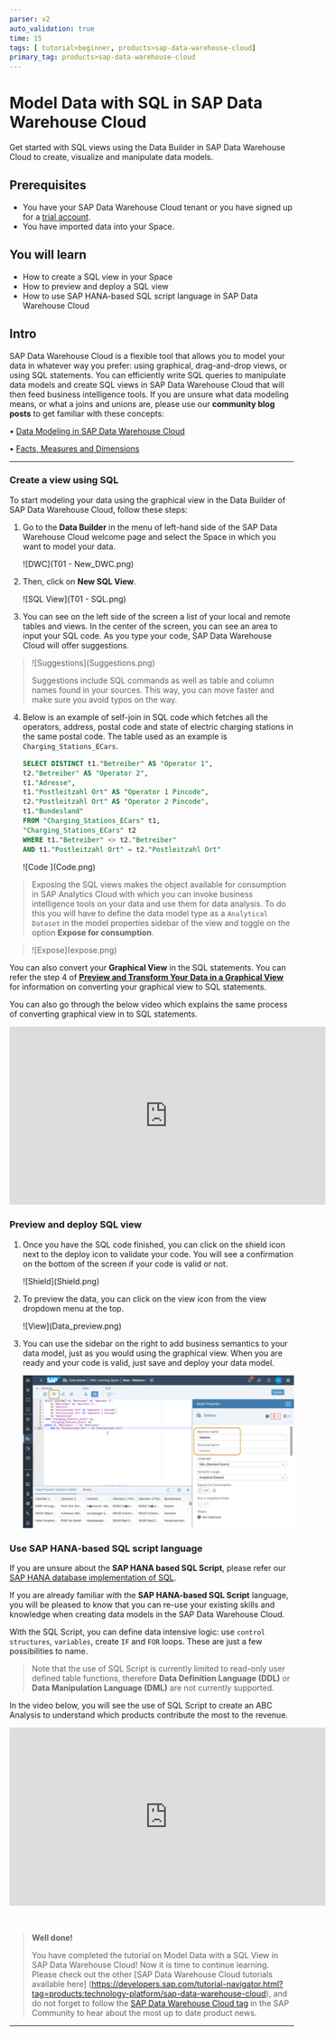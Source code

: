 ```yaml
---
parser: v2
auto_validation: true
time: 15
tags: [ tutorial>beginner, products>sap-data-warehouse-cloud]
primary_tag: products>sap-data-warehouse-cloud
---
```


# Model Data with SQL in SAP Data Warehouse Cloud
<!-- description --> Get started with SQL views using the Data Builder in SAP Data Warehouse Cloud to create, visualize and manipulate data models.

## Prerequisites
- You have your SAP Data Warehouse Cloud tenant or you have signed up for a [trial account](https://www.sap.com/products/data-warehouse-cloud/trial.html).
- You have imported data into your Space.


## You will learn
- How to create a SQL view in your Space
- How to preview and deploy a SQL view
- How to use SAP HANA-based SQL script language in SAP Data Warehouse Cloud


## Intro
SAP Data Warehouse Cloud is a flexible tool that allows you to model your data in whatever way you prefer: using graphical, drag-and-drop views, or using SQL statements. You can efficiently write SQL queries to manipulate data models and create SQL views in SAP Data Warehouse Cloud that will then feed business intelligence tools.
If you are unsure what data modeling means, or what a joins and unions are, please use our **community blog posts** to get familiar with these concepts:

• [Data Modeling in SAP Data Warehouse Cloud](https://blogs.sap.com/2021/07/20/data-modeling-in-sap-data-warehouse-cloud/)

• [Facts, Measures and Dimensions](https://blogs.sap.com/2021/07/22/facts-measures-and-dimensions/)


---

### Create a view using SQL


To start modeling your data using the graphical view in the Data Builder of SAP Data Warehouse Cloud, follow these steps:

1.	Go to the **Data Builder** in the menu of left-hand side of the SAP Data Warehouse Cloud welcome page and select the Space in which you want to model your data.

    <!-- border -->![DWC](T01 - New_DWC.png)

2.	Then, click on **New SQL View**.

    <!-- border -->![SQL View](T01 - SQL.png)

3. You can see on the left side of the screen a list of your local and remote tables and views. In the center of the screen, you can see an area to input your SQL code. As you type your code, SAP Data Warehouse Cloud will offer suggestions.
> <!-- border -->![Suggestions](Suggestions.png)
>
> Suggestions include SQL commands as well as table and column names found in your sources. This way, you can move faster and make sure you avoid typos on the way.

4. Below is an example of self-join in SQL code which fetches all the operators, address, postal code and state of electric charging stations in the same postal code. The table used as an example is `Charging_Stations_ECars`.

    ```SQL
    SELECT DISTINCT t1."Betreiber" AS "Operator 1",
    t2."Betreiber" AS "Operator 2",
    t1."Adresse",
    t1."Postleitzahl Ort" AS "Operator 1 Pincode",
    t2."Postleitzahl Ort" AS "Operator 2 Pincode",
    t1."Bundesland"
    FROM "Charging_Stations_ECars" t1,
    "Charging_Stations_ECars" t2
    WHERE t1."Betreiber" <> t2."Betreiber"
    AND t1."Postleitzahl Ort" = t2."Postleitzahl Ort"

    ```
    <!-- border -->![Code ](Code.png)

> Exposing the SQL views makes the object available for consumption in SAP Analytics Cloud with which you can invoke business intelligence tools on your data and use them for data analysis. To do this you will have to define the data model type as a `Analytical Dataset` in the model properties sidebar of the view and toggle on the option **Expose for consumption**.

> <!-- border -->![Expose](expose.png)

You can also convert your **Graphical View** in the SQL statements. You can refer the step 4 of **[Preview and Transform Your Data in a Graphical View](data-warehouse-cloud-graphical2-datapreview)** for information on converting your graphical view to SQL statements.

You can also go through the below video which explains the same process of converting graphical view in to SQL statements.

<iframe width="560" height="315" src="https://www.youtube.com/embed/IRnt2_dDxzI" title="YouTube video player" frameborder="0" allow="accelerometer; autoplay; clipboard-write; encrypted-media; gyroscope; picture-in-picture" allowfullscreen></iframe>


### Preview and deploy SQL view


1.	Once you have the SQL code finished, you can click on the shield icon next to the deploy icon to validate your code. You will see a confirmation on the bottom of the screen if your code is valid or not.

    <!-- border -->![Shield](Shield.png)

2.	To preview the data, you can click on the view icon from the view dropdown menu at the top.

    <!-- border -->![View](Data_preview.png)

3.	You can use the sidebar on the right to add business semantics to your data model, just as you would using the graphical view. When you are ready and your code is valid, just save and deploy your data model.

    ![deploy](deploy.png)



### Use SAP HANA-based SQL script language


If you are unsure about the **SAP HANA based SQL Script**, please refer our [SAP HANA database implementation of SQL](https://help.sap.com/viewer/791c41982ee345a19c4ec4b774222c4f/16.0.4.1/en-US/feca57aaf7d5431e827e104506bc19c1.html).

If you are already familiar with the **SAP HANA-based SQL Script** language, you will be pleased to know that you can re-use your existing skills and knowledge when creating data models in the SAP Data Warehouse Cloud.

With the SQL Script, you can define data intensive logic: use `control structures`, `variables`, create `IF` and `FOR` loops. These are just a few possibilities to name.

> Note that the use of SQL Script is currently limited to read-only user defined table functions, therefore **Data Definition Language (DDL)** or **Data Manipulation Language (DML)** are not currently supported.

In the video below, you will see the use of SQL Script to create an ABC Analysis to understand which products contribute the most to the revenue.

<iframe width="560" height="315" src="https://www.youtube.com/embed/BQRaKJTXmUY" title="YouTube video player" frameborder="0" allow="accelerometer; autoplay; clipboard-write; encrypted-media; gyroscope; picture-in-picture" allowfullscreen></iframe>

&nbsp;
> **Well done!**
>
> You have completed the tutorial on Model Data with a SQL View in SAP Data Warehouse Cloud!
> Now it is time to continue learning. Please check out the other [SAP Data Warehouse Cloud tutorials available here] (https://developers.sap.com/tutorial-navigator.html?tag=products:technology-platform/sap-data-warehouse-cloud), and do not forget to follow the [SAP Data Warehouse Cloud tag](https://blogs.sap.com/tags/73555000100800002141/) in the SAP Community to hear about the most up to date product news.




---
